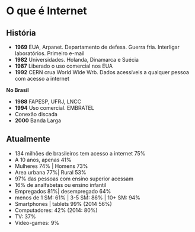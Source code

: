 # O que é Internet

## História
 - **1969** EUA, Arpanet. Departamento de defesa. Guerra fria. Interligar laboratórios.
 Primeiro e-mail
 - **1982** Universidades. Holanda, Dinamarca e Suécia
 - **1987** Liberado o uso comercial nos EUA
 - **1992** CERN crua World Wide Wrb. Dados acessíveis a qualquer pessoa com acesso a internet

  **No Brasil**
- **1988** FAPESP, UFRJ, LNCC
- **1994** Uso comercial. EMBRATEL
- Conexão discada
- **2000** Banda Larga


## Atualmente 
- 134 milhões de brasileiros tem acesso a internet 75%
- A 10 anos, apenas 41%
- Mulheres 74% | Homens 73%
- Area urbana 77%| Rural 53%
- 97% das pessoas com ensino superior acessam
- 16% de analfabetas ou ensino infantil
- Empregados 81%| desempregado 64%
- menos de 1 SM: 61% | 3-5 SM: 86% | 10+ SM: 94% 
- Smartphones | tablets 99% (2014 56%)
- Computadores: 42% (2014: 80%)
- TV: 37%
- Video-games: 9%

